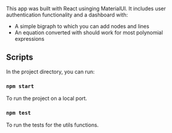 This app was built with React usinging MaterialUI. It includes user authentication functionality and a dashboard with:

- A simple bigraph to which you can add nodes and lines
- An equation converted with should work for most polynomial expressions

## Scripts

In the project directory, you can run:

### `npm start`

To run the project on a local port.

### `npm test`

To run the tests for the utils functions.
